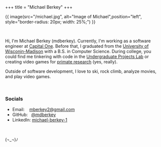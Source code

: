 +++
title = "Michael Berkey"
+++

{{ image(src="/michael.jpg", alt="Image of Michael",position="left", style="border-radius: 20px; width: 25%;") }}

<br>

Hi, I'm Michael Berkey (mdberkey). Currently, I'm working as a software engineer at [Capital One](https://www.capitalone.com/tech/). Before that, I graduated from the [University of Wisconin-Madison](https://www.wisc.edu/) with a B.S. in Computer Science. During college, you could find me tinkering with code in the [Undergraduate Projects Lab](https://www.upl.cs.wisc.edu/) or creating video games for [primate research](https://psycnet.apa.org/record/2025-21970-001) (yes, really). 

Outside of software development, I love to ski, rock climb, analyze movies, and play video games.

<br>

### Socials
- Email: &nbsp; &nbsp;[mberkey2@gmail.com](mailto:mberkey2@gmail.com)
- GitHub: &nbsp; [@mdberkey](https://github.com/mdberkey)
- LinkedIn: [michael-berkey-1](https://www.linkedin.com/in/michael-berkey1/)

<br>

(¬_¬)ﾉ